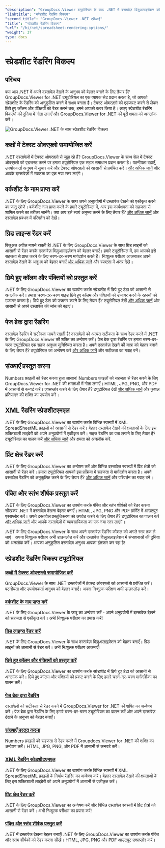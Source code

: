 ```yaml
---
"description": "GroupDocs.Viewer ट्यूटोरियल के साथ .NET में दस्तावेज़ विज़ुअलाइज़ेशन को आसानी से बेहतर बनाएँ। टेक्स्ट ओवरफ़्लो को एडजस्ट करना, ग्रिड लाइनों को रेंडर करना और बहुत कुछ सीखें।"
"linktitle": "स्प्रेडशीट रेंडरिंग विकल्प"
"second_title": "GroupDocs.Viewer .NET एपीआई"
"title": "स्प्रेडशीट रेंडरिंग विकल्प"
"url": "/hi/net/spreadsheet-rendering-options/"
"weight": 37
type: docs
---
```

# स्प्रेडशीट रेंडरिंग विकल्प

## परिचय

क्या आप .NET में अपने दस्तावेज़ देखने के अनुभव को बेहतर बनाने के लिए तैयार हैं? GroupDocs.Viewer for .NET ट्यूटोरियल का एक व्यापक सेट प्रदान करता है, जो आपको स्प्रेडशीट के रेंडरिंग को अनुकूलित करने में सक्षम बनाता है। टेक्स्ट ओवरफ़्लो को एडजस्ट करने से लेकर छिपे हुए कॉलम और पंक्तियों को रेंडर करने तक, हमने आपको कवर किया है। आइए स्प्रेडशीट रेंडरिंग विकल्पों की दुनिया में गोता लगाएँ और GroupDocs.Viewer for .NET की पूरी क्षमता को अनलॉक करें।

![GroupDocs.Viewer .NET के साथ स्प्रेडशीट रेंडरिंग विकल्प](/viewer/spreadsheet-rendering-options/image.png)

## कक्षों में टेक्स्ट ओवरफ़्लो समायोजित करें

.NET दस्तावेज़ों में टेक्स्ट ओवरफ़्लो से जूझ रहे हैं? GroupDocs.Viewer के साथ सेल में टेक्स्ट ओवरफ़्लो को एडजस्ट करने पर हमारा ट्यूटोरियल एक सहज समाधान प्रदान करता है। पठनीयता बढ़ाएँ, उपयोगकर्ता अनुभव में सुधार करें और टेक्स्ट ओवरफ़्लो को आसानी से प्रबंधित करें। [और अधिक जानें](./adjust-text-overflow-cells/) और आपके दस्तावेज़ों में स्पष्टता का एक नया स्तर लाएंगे।

## वर्कशीट के नाम प्राप्त करें

.NET के लिए GroupDocs.Viewer के साथ अपने अनुप्रयोगों में दस्तावेज़ देखने को एकीकृत करने का जादू खोजें। वर्कशीट नाम प्राप्त करने के हमारे ट्यूटोरियल में, आप इस कार्यक्षमता को सहजता से शामिल करने का तरीका जानेंगे। क्या आप इसे स्वयं अनुभव करने के लिए तैयार हैं? [और अधिक जानें](./get-worksheets-names/) और दस्तावेज़ प्रबंधन में परिवर्तन को देखें।

## ग्रिड लाइन्स रेंडर करें

विज़ुअल अपील मायने रखती है! .NET के लिए GroupDocs.Viewer के साथ ग्रिड लाइनों को आसानी से रेंडर करके दस्तावेज़ विज़ुअलाइज़ेशन को बेहतर बनाएँ। हमारे ट्यूटोरियल में, हम आपको इसे सहजता से प्राप्त करने के लिए चरण-दर-चरण मार्गदर्शन करते हैं। निःशुल्क परीक्षण आज़माकर अपने दस्तावेज़ देखने के अनुभव को बेहतर बनाएँ [और अधिक जानें](./render-grid-lines/) और स्पष्टता में अंतर देखें।

## छिपे हुए कॉलम और पंक्तियों को प्रस्तुत करें

.NET के लिए GroupDocs.Viewer का उपयोग करके स्प्रेडशीट में छिपे हुए डेटा को आसानी से अनलॉक करें। हमारा चरण-दर-चरण गाइड छिपे हुए कॉलम और पंक्तियों को उजागर करने के रहस्यों को उजागर करता है। छिपे हुए डेटा को उजागर करने के लिए तैयार हैं? ट्यूटोरियल देखें [और अधिक जानें](./render-hidden-columns-rows/) और आसानी से अपने दस्तावेज़ की जांच को बढ़ाएं।

## पेज ब्रेक द्वारा रेंडरिंग

दस्तावेज़ रेंडरिंग में सटीकता मायने रखती है! दस्तावेज़ों को अत्यंत सटीकता के साथ रेंडर करने में .NET के लिए GroupDocs.Viewer की शक्ति का अन्वेषण करें। पेज ब्रेक द्वारा रेंडरिंग पर हमारा चरण-दर-चरण ट्यूटोरियल एक सहज अनुभव सुनिश्चित करता है। अपने दस्तावेज़ देखने की यात्रा को बेहतर बनाने के लिए तैयार हैं? ट्यूटोरियल का अन्वेषण करें [और अधिक जानें](./rendering-by-page-breaks/) और सटीकता का गवाह बनें।

## संख्याएँ प्रस्तुत करना

Numbers फ़ाइलों को रेंडर करना हुआ आसान! Numbers फ़ाइलों को सहजता से रेंडर करने के लिए GroupDocs.Viewer for .NET की क्षमताओं में गोता लगाएँ। HTML, JPG, PNG, और PDF में आसानी से कन्वर्ट करें। एक्सप्लोर करने के लिए तैयार हैं? ट्यूटोरियल देखें [और अधिक जानें](./rendering-numbers/) और कुशल प्रतिपादन की शक्ति का उपयोग करें।

## XML रेंडरिंग स्प्रेडशीटएमएल

.NET के लिए GroupDocs.Viewer का उपयोग करके विभिन्न स्वरूपों में XML SpreadSheetML फ़ाइलों को आसानी से रेंडर करें। बेहतर दस्तावेज़ देखने की क्षमताओं के लिए इस शक्तिशाली लाइब्रेरी को अपने अनुप्रयोगों में एकीकृत करें। सहज रेंडरिंग का पता लगाने के लिए तैयार हैं? ट्यूटोरियल का पालन करें [और अधिक जानें](./rendering-xml-spreadsheetml/) और क्षमता को अनलॉक करें.

## प्रिंट क्षेत्र रेंडर करें

.NET के लिए GroupDocs.Viewer का अन्वेषण करें और विभिन्न दस्तावेज़ स्वरूपों में प्रिंट क्षेत्रों को आसानी से रेंडर करें। हमारा ट्यूटोरियल आपको इस प्रक्रिया में सहजता से मार्गदर्शन करता है। अपने दस्तावेज़ रेंडरिंग को अनुकूलित करने के लिए तैयार हैं? [और अधिक जानें](./render-print-areas/) और परिवर्तन का गवाह बनें।

## पंक्ति और स्तंभ शीर्षक प्रस्तुत करें

.NET के लिए GroupDocs.Viewer का उपयोग करके पंक्ति और स्तंभ शीर्षकों को रेंडर करना सीखकर .NET में दस्तावेज़ देखना बेहतर बनाएँ। HTML, JPG, PNG और PDF फ़ॉर्मेट में आउटपुट एक्सप्लोर करें। अपने दस्तावेज़ प्रस्तुतिकरण को अपग्रेड करने के लिए तैयार हैं? ट्यूटोरियल का पालन करें [और अधिक जानें](./render-row-column-headings/) और आपके दस्तावेज़ों में व्यावसायिकता का एक नया स्तर लाएंगे।

.NET के लिए GroupDocs.Viewer के साथ अपने दस्तावेज़ रेंडरिंग कौशल को अगले स्तर तक ले जाएं। अपना निःशुल्क परीक्षण अभी डाउनलोड करें और दस्तावेज़ विज़ुअलाइज़ेशन में संभावनाओं की दुनिया को अनलॉक करें। आपका अनुकूलित दस्तावेज़ अनुभव आपका इंतज़ार कर रहा है!
## स्प्रेडशीट रेंडरिंग विकल्प ट्यूटोरियल
### [कक्षों में टेक्स्ट ओवरफ़्लो समायोजित करें](./adjust-text-overflow-cells/)
GroupDocs.Viewer के साथ .NET दस्तावेज़ों में टेक्स्ट ओवरफ़्लो को आसानी से प्रबंधित करें। पठनीयता और उपयोगकर्ता अनुभव को बेहतर बनाएँ। अपना निःशुल्क परीक्षण अभी डाउनलोड करें।
### [वर्कशीट के नाम प्राप्त करें](./get-worksheets-names/)
.NET के लिए GroupDocs.Viewer के जादू का अन्वेषण करें - अपने अनुप्रयोगों में दस्तावेज़ देखने को सहजता से एकीकृत करें। अभी निःशुल्क परीक्षण का प्रयास करें!
### [ग्रिड लाइन्स रेंडर करें](./render-grid-lines/)
.NET के लिए GroupDocs.Viewer के साथ दस्तावेज़ विज़ुअलाइज़ेशन को बेहतर बनाएँ। ग्रिड लाइनों को आसानी से रेंडर करें। अभी निःशुल्क परीक्षण आज़माएँ!
### [छिपे हुए कॉलम और पंक्तियों को प्रस्तुत करें](./render-hidden-columns-rows/)
.NET के लिए GroupDocs.Viewer का उपयोग करके स्प्रेडशीट में छिपे हुए डेटा को आसानी से अनलॉक करें। छिपे हुए कॉलम और पंक्तियों को प्रकट करने के लिए हमारे चरण-दर-चरण मार्गदर्शिका का पालन करें।
### [पेज ब्रेक द्वारा रेंडरिंग](./rendering-by-page-breaks/)
दस्तावेज़ों को सटीकता से रेंडर करने में GroupDocs.Viewer for .NET की शक्ति का अन्वेषण करें। पेज ब्रेक द्वारा रेंडरिंग के लिए हमारे चरण-दर-चरण ट्यूटोरियल का पालन करें और अपने दस्तावेज़ देखने के अनुभव को बेहतर बनाएँ।
### [संख्याएँ प्रस्तुत करना](./rendering-numbers/)
Numbers फ़ाइलों को सहजता से रेंडर करने में Groupdocs.Viewer for .NET की शक्ति का अन्वेषण करें। HTML, JPG, PNG, और PDF में आसानी से कनवर्ट करें।
### [XML रेंडरिंग स्प्रेडशीटएमएल](./rendering-xml-spreadsheetml/)
.NET के लिए GroupDocs.Viewer का उपयोग करके विभिन्न स्वरूपों में XML SpreadSheetML फ़ाइलों के निर्बाध रेंडरिंग का अन्वेषण करें। बेहतर दस्तावेज़ देखने की क्षमताओं के लिए इस शक्तिशाली लाइब्रेरी को अपने अनुप्रयोगों में आसानी से एकीकृत करें।
### [प्रिंट क्षेत्र रेंडर करें](./render-print-areas/)
.NET के लिए GroupDocs.Viewer का अन्वेषण करें और विभिन्न दस्तावेज़ स्वरूपों में प्रिंट क्षेत्रों को आसानी से रेंडर करें। अभी निःशुल्क परीक्षण का प्रयास करें!
### [पंक्ति और स्तंभ शीर्षक प्रस्तुत करें](./render-row-column-headings/)
.NET में दस्तावेज़ देखना बेहतर बनाएँ! .NET के लिए GroupDocs.Viewer का उपयोग करके पंक्ति और स्तंभ शीर्षकों को रेंडर करना सीखें। HTML, JPG, PNG और PDF आउटपुट एक्सप्लोर करें।